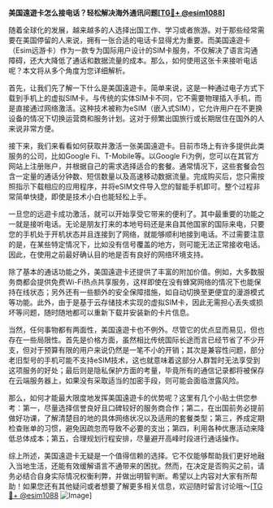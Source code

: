 **美国遠遊卡怎么接电话？轻松解决海外通讯问题[[TG💪+ @esim1088](https://t.me/s/esim1088)]**

随着全球化的发展，越来越多的人选择出国工作、学习或者旅游。对于那些经常需要在美国停留的人来说，拥有一张合适的电话卡显得尤为重要。而美国遠遊卡（Esim远游卡）作为一款专为国际用户设计的SIM卡服务，不仅解决了语言沟通障碍，还大大降低了通话和数据流量的成本。那么，如何使用这张卡来接听电话呢？本文将从多个角度为您详细解析。

首先，让我们先了解一下什么是美国遠遊卡。简单来说，这是一种通过电子方式下载到手机上的虚拟SIM卡。与传统的实体SIM卡不同，它不需要物理插入手机，而是直接通过网络激活。这种技术被称为eSIM（嵌入式SIM），它允许用户在不更换设备的情况下切换运营商和服务计划。这对于频繁出国旅行或长期居住在国外的人来说非常方便。

接下来，我们来看看如何获取并激活一张美国遠遊卡。目前市场上有许多提供此类服务的公司，比如Google Fi、T-Mobile等。以Google Fi为例，您可以在其官方网站上注册账户，并根据自己的需求选择适合的套餐。通常情况下，这些套餐会包含一定量的通话分钟数、短信数量以及高速移动数据流量。完成购买后，您只需按照指示下载相应的应用程序，并将eSIM文件导入您的智能手机即可。整个过程非常简单快捷，即使是技术小白也能轻松上手。

一旦您的远遊卡成功激活，就可以开始享受它带来的便利了。其中最重要的功能之一就是接听电话。无论是朋友打来的本地号码还是来自其他国家的国际来电，只要您的手机处于开机状态并且连接到了网络，就能够顺利地接到电话。不过需要注意的是，在某些特定情况下，比如没有信号覆盖的地方，则可能无法正常接收电话。因此，在使用之前最好确认目的地是否有良好的网络环境支持。

除了基本的通话功能之外，美国遠遊卡还提供了丰富的附加价值。例如，大多数服务商都会提供免费Wi-Fi热点共享服务，这样即使在没有蜂窝网络的情况下也能保持在线状态；另外还有一些额外的安全保障措施，如自动切换至更便宜的漫游模式等功能。此外，由于是基于云存储技术实现的虚拟SIM卡，因此无需担心丢失或损坏等问题，随时随地都可以重新下载并安装新的卡片信息。

当然，任何事物都有两面性，美国遠遊卡也不例外。尽管它的优点显而易见，但也存在一些局限性。首先是价格方面，虽然相比传统国际长途而言已经节省了不少开支，但对于预算有限的用户来说仍然是一笔不小的开销；其次是兼容性问题，部分老旧型号的手机可能不支持eSIM技术，这也就意味着这部分人群暂时无法享受到这项服务的好处；最后则是隐私保护方面的考量，毕竟所有的通信记录都将被保存在云端服务器上，如果没有采取适当的加密手段，则可能会面临泄露风险。

那么，如何才能最大限度地发挥美国遠遊卡的优势呢？这里有几个小贴士供您参考：第一，尽量选择信誉良好且口碑较好的服务商合作；第二，在出国前务必提前做好功课，了解清楚目的地的具体网络状况以及适用的套餐类型；第三，养成定期检查账单的习惯，避免因疏忽而导致不必要的支出；第四，利用各种优惠活动来降低总体成本；第五，合理规划行程安排，尽量避开高峰时段进行通话操作。

综上所述，美国遠遊卡无疑是一个值得信赖的选择。它不仅能够帮助我们更好地融入当地生活，还能有效缓解语言不通带来的困扰。然而，在决定是否购买之前，请务必结合自身实际情况权衡利弊，并做出明智判断。希望以上内容对大家有所帮助！如果您还有其他疑问或者想要了解更多相关信息，欢迎随时留言讨论哦～[[TG💪+ @esim1088](https://t.me/s/esim1088) ![Image](https://i.postimg.cc/4NQfJmqS/Snipaste-2025-05-13-00-14-12.png)]